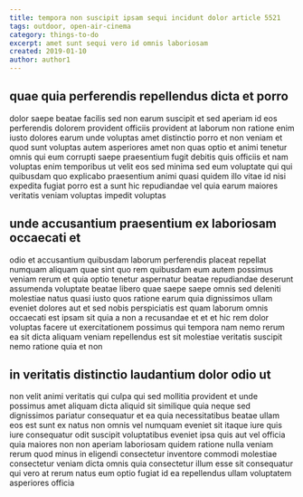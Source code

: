 ```yaml
---
title: tempora non suscipit ipsam sequi incidunt dolor article 5521
tags: outdoor, open-air-cinema
category: things-to-do
excerpt: amet sunt sequi vero id omnis laboriosam
created: 2019-01-10
author: author1
---
```


## quae quia perferendis repellendus dicta et porro

dolor saepe beatae facilis sed non earum suscipit et sed aperiam id eos perferendis dolorem provident officiis provident at laborum non ratione enim iusto dolores earum unde voluptas amet distinctio porro et non veniam et quod sunt voluptas autem asperiores amet non quas optio et animi tenetur omnis qui eum corrupti saepe praesentium fugit debitis quis officiis et nam voluptas enim temporibus ut velit eos sed minima sed eum voluptate qui qui quibusdam quo explicabo praesentium animi quasi quidem illo vitae id nisi expedita fugiat porro est a sunt hic repudiandae vel quia earum maiores veritatis veniam voluptas impedit voluptas

## unde accusantium praesentium ex laboriosam occaecati et

odio et accusantium quibusdam laborum perferendis placeat repellat numquam aliquam quae sint quo rem quibusdam eum autem possimus veniam rerum et quia optio tenetur aspernatur beatae repudiandae deserunt assumenda voluptate beatae libero quae saepe saepe omnis sed deleniti molestiae natus quasi iusto quos ratione earum quia dignissimos ullam eveniet dolores aut et sed nobis perspiciatis est quam laborum omnis occaecati est ipsam sit quia a non a recusandae et et et hic rem dolor voluptas facere ut exercitationem possimus qui tempora nam nemo rerum ea sit dicta aliquam veniam repellendus est sit molestiae veritatis suscipit nemo ratione quia et non

## in veritatis distinctio laudantium dolor odio ut

non velit animi veritatis qui culpa qui sed mollitia provident et unde possimus amet aliquam dicta aliquid sit similique quia neque sed dignissimos pariatur consequatur et ea quia necessitatibus beatae ullam eos est sunt ex natus non omnis vel numquam eveniet sit itaque iure quis iure consequatur odit suscipit voluptatibus eveniet ipsa quis aut vel officia quia maiores non non aperiam laboriosam quidem ratione nulla veniam rerum quod minus in eligendi consectetur inventore commodi molestiae consectetur veniam dicta omnis quia consectetur illum esse sit consequatur qui vero at rerum natus eum optio fugiat id ea repellendus ullam voluptatem asperiores officia
